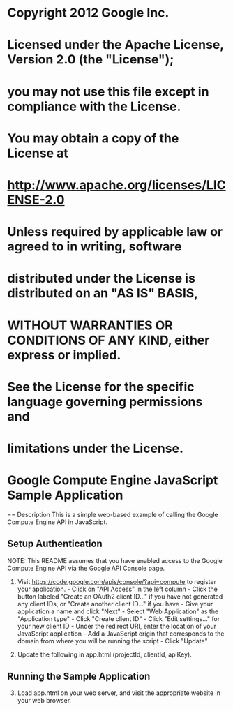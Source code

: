 # Copyright 2012 Google Inc.
#
# Licensed under the Apache License, Version 2.0 (the "License");
# you may not use this file except in compliance with the License.
# You may obtain a copy of the License at
#
#     http://www.apache.org/licenses/LICENSE-2.0
#
# Unless required by applicable law or agreed to in writing, software
# distributed under the License is distributed on an "AS IS" BASIS,
# WITHOUT WARRANTIES OR CONDITIONS OF ANY KIND, either express or implied.
# See the License for the specific language governing permissions and
# limitations under the License.

# Google Compute Engine JavaScript Sample Application

== Description
This is a simple web-based example of calling the Google Compute Engine API
in JavaScript.

## Setup Authentication
  NOTE: This README assumes that you have enabled access to the Google Compute
  Engine API via the Google API Console page.

  1) Visit https://code.google.com/apis/console/?api=compute to register your
  application.
    - Click on "API Access" in the left column
    - Click the button labeled "Create an OAuth2 client ID..." if you have not
      generated any client IDs, or "Create another client ID..." if you have
    - Give your application a name and click "Next"
    - Select "Web Application" as the "Application type"
    - Click "Create client ID"
    - Click "Edit settings..." for your new client ID
    - Under the redirect URI, enter the location of your JavaScript application
    - Add a JavaScript origin that corresponds to the domain from where you will
      be running the script
    - Click "Update"

  2) Update the following in app.html (projectId, clientId, apiKey).

## Running the Sample Application
  3) Load app.html on your web server, and visit the appropriate website in
  your web browser.
